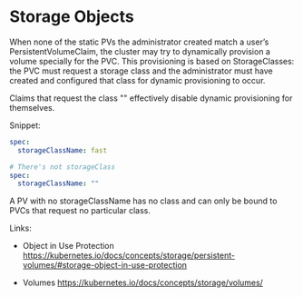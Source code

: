 # Storage Objects

When none of the static PVs the administrator created match a user’s PersistentVolumeClaim, the cluster may try to dynamically provision a volume specially for the PVC. This provisioning is based on StorageClasses: the PVC must request a storage class and the administrator must have created and configured that class for dynamic provisioning to occur.

Claims that request the class "" effectively disable dynamic provisioning for themselves.

Snippet:
```yaml
spec:
  storageClassName: fast
```

```yaml
# There's not storageClass
spec:
  storageClassName: ""
```
A PV with no storageClassName has no class and can only be bound to PVCs that request no particular class.

Links:
- Object in Use Protection
https://kubernetes.io/docs/concepts/storage/persistent-volumes/#storage-object-in-use-protection

- Volumes
https://kubernetes.io/docs/concepts/storage/volumes/